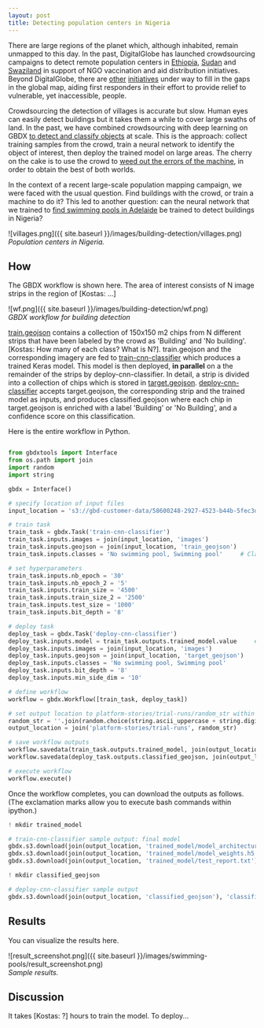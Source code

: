```yaml
---
layout: post
title: Detecting population centers in Nigeria
---
```


There are large regions of the planet which, although inhabited, remain unmapped to this day.
In the past, DigitalGlobe has launched crowdsourcing campaigns to detect remote population centers
in [Ethiopia](http://blog.tomnod.com/mapping-ethiopia), [Sudan](http://blog.tomnod.com/assessing-food-security-in-war-torn-south-sudan)
and [Swaziland](http://blog.tomnod.com/Mapping_Swaziland) in support of NGO vaccination and aid distribution initiatives.
Beyond DigitalGlobe, there are [other](http://www.missingmaps.org/) [initiatives](http://mappingafrica.princeton.edu/) under way to
fill in the gaps in the global map, aiding first responders in their effort to provide relief to vulnerable, yet inaccessible, people.

Crowdsourcing the detection of villages is accurate but slow. Human eyes can easily detect buildings but it takes them a while to cover large
swaths of land. In the past, we have combined crowdsourcing with deep learning on GBDX [to detect and classify objects](http://gbdxstories.digitalglobe.com/swimming-pools/) at scale. This is the approach: collect training samples from the crowd, train a neural network to identify the object of interest, then deploy the trained model on large areas.
The cherry on the cake is to use the crowd to [weed out the errors of the machine](http://blog.tomnod.com/crowd-and-machine-combo), in order to obtain the best of both worlds.

In the context of a recent large-scale population mapping campaign, we were faced with the usual question. Find buildings with the crowd, or train a machine to do it?
This led to another question: can the neural network that we trained to [find swimming pools in Adelaide](http://gbdxstories.digitalglobe.com/swimming-pools/) be trained to detect buildings in Nigeria?

![villages.png]({{ site.baseurl }}/images/building-detection/villages.png)
*Population centers in Nigeria.*

## How

The GBDX workflow is shown here. The area of interest consists of N image strips in the region of [Kostas: ...]

![wf.png]({{ site.baseurl }}/images/building-detection/wf.png)  
*GBDX workflow for building detection*

[train.geojson](https://github.com/PlatformStories/building-detection/blob/master/train.geojson) contains a collection of 150x150 m2 chips from N different strips that have been labeled by the crowd as 'Building' and 'No building'. [Kostas: How many of each class? What is N?]. train.geojson and the corresponding imagery are fed to [train-cnn-classifier](https://github.com/PlatformStories/swimming-pools/blob/master/docs/train-cnn-classifier.md) which produces a trained Keras model. This model is then deployed, **in parallel** on a the remainder of the strips by deploy-cnn-classifier. In detail, a strip is divided into a collection of chips which is stored in [target.geojson](https://github.com/PlatformStories/building-detection/blob/master/train.geojson). [deploy-cnn-classifier](https://github.com/PlatformStories/swimming-pools/blob/master/docs/deploy-cnn-classifier.md) accepts target.geojson, the corresponding strip and the trained model as inputs, and produces classified.geojson where each chip in target.geojson is enriched with a label 'Building' or 'No Building', and a confidence score on this classification.

Here is the entire workflow in Python.

```python

from gbdxtools import Interface
from os.path import join
import random
import string

gbdx = Interface()

# specify location of input files
input_location = 's3://gbd-customer-data/58600248-2927-4523-b44b-5fec3d278c09/platform-stories/swimming-pools'

# train task
train_task = gbdx.Task('train-cnn-classifier')
train_task.inputs.images = join(input_location, 'images')
train_task.inputs.geojson = join(input_location, 'train_geojson')
train_task.inputs.classes = 'No swimming pool, Swimming pool'     # Classes exactly as they appear in train.geojson

# set hyperparameters
train_task.inputs.nb_epoch = '30'
train_task.inputs.nb_epoch_2 = '5'
train_task.inputs.train_size = '4500'
train_task.inputs.train_size_2 = '2500'
train_task.inputs.test_size = '1000'
train_task.inputs.bit_depth = '8'         

# deploy task
deploy_task = gbdx.Task('deploy-cnn-classifier')
deploy_task.inputs.model = train_task.outputs.trained_model.value     # Trained model from train_task
deploy_task.inputs.images = join(input_location, 'images')
deploy_task.inputs.geojson = join(input_location, 'target_geojson')
deploy_task.inputs.classes = 'No swimming pool, Swimming pool'
deploy_task.inputs.bit_depth = '8'
deploy_task.inputs.min_side_dim = '10'    

# define workflow
workflow = gbdx.Workflow([train_task, deploy_task])

# set output location to platform-stories/trial-runs/random_str within your bucket/prefix
random_str = ''.join(random.choice(string.ascii_uppercase + string.digits) for _ in range(20))
output_location = join('platform-stories/trial-runs', random_str)

# save workflow outputs
workflow.savedata(train_task.outputs.trained_model, join(output_location, 'trained_model'))
workflow.savedata(deploy_task.outputs.classified_geojson, join(output_location, 'classified_geojson'))

# execute workflow
workflow.execute()
```

Once the workflow completes, you can download the outputs as follows.
(The exclamation marks allow you to execute bash commands within ipython.)

```python
! mkdir trained_model

# train-cnn-classifier sample output: final model
gbdx.s3.download(join(output_location, 'trained_model/model_architecture.json'), 'trained_model/')
gbdx.s3.download(join(output_location, 'trained_model/model_weights.h5'), 'trained_model/')
gbdx.s3.download(join(output_location, 'trained_model/test_report.txt'), 'trained_model/')

! mkdir classified_geojson

# deploy-cnn-classifier sample output
gbdx.s3.download(join(output_location, 'classified_geojson'), 'classified_geojson')
```

## Results

You can visualize the results here.

![result_screenshot.png]({{ site.baseurl }}/images/swimming-pools/result_screenshot.png)  
*Sample results.*




## Discussion


It takes [Kostas: ?] hours to train the model. To deploy...
